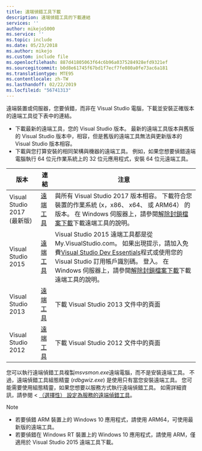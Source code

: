 ```yaml
---
title: 遠端偵錯工具下載
description: 遠端偵錯工具的下載連結
services: ''
author: mikejo5000
ms.service: ''
ms.topic: include
ms.date: 05/23/2018
ms.author: mikejo
ms.custom: include file
ms.openlocfilehash: 887d41805063f64c6b96a0375284928efd9321ef
ms.sourcegitcommit: b0d8e61745f67bd1f7ecf7fe080a0fe73ac6a181
ms.translationtype: MTE95
ms.contentlocale: zh-TW
ms.lasthandoff: 02/22/2019
ms.locfileid: "56741313"
---
```

遠端裝置或伺服器，您要偵錯，而非在 Visual Studio 電腦，下載並安裝正確版本的遠端工具從下表中的連結。

- 下載最新的遠端工具，您的 Visual Studio 版本。 最新的遠端工具版本與舊版的 Visual Studio 版本中，相容，但是舊版的遠端工具無法與更新版本的 Visual Studio 版本相容。
- 下載與您打算安裝的相同架構與機器的遠端工具。 例如，如果您想要偵錯遠端電腦執行 64 位元作業系統上的 32 位元應用程式，安裝 64 位元遠端工具。

|版本|連結|注意|
|-|-|-|
|Visual Studio 2017 (最新版)|[遠端工具](https://visualstudio.microsoft.com/downloads/?q=remote+tools#remote-tools-for-visual-studio-2017)|與所有 Visual Studio 2017 版本相容。 下載符合您裝置的作業系統 (x，x86、 x64、 或 ARM64） 的版本。 在 Windows 伺服器上，請參閱[解除封鎖檔案下載](../../debugger/remote-debugging-unblock-file-download.md)下載遠端工具的說明。|
|Visual Studio 2015|[遠端工具](https://my.visualstudio.com/Downloads?q=remote%20tools%20visual%20studio%202015)|Visual Studio 2015 遠端工具都是從 My.VisualStudio.com。 如果出現提示，請加入免費[Visual Studio Dev Essentials](https://visualstudio.microsoft.com/dev-essentials/)程式或使用您的 Visual Studio 訂用帳戶識別碼。 登入。 在 Windows 伺服器上，請參閱[解除封鎖檔案下載](../../debugger/remote-debugging-unblock-file-download.md)下載遠端工具的說明。|
|Visual Studio 2013|[遠端工具](/previous-versions/visualstudio/visual-studio-2013/bt727f1t(v=vs.120)#Installing_the_Remote_Tools)|下載 Visual Studio 2013 文件中的頁面|
|Visual Studio 2012|[遠端工具](/previous-versions/visualstudio/visual-studio-2012/bt727f1t(v=vs.110)#BKMK_Installing_the_Remote_Tools)|下載 Visual Studio 2012 文件中的頁面|

您可以執行遠端偵錯工具複製*msvsmon.exe*遠端電腦，而不是安裝遠端工具。 不過，遠端偵錯工具組態精靈 (*rdbgwiz.exe*) 是使用只有當您安裝遠端工具。 您可能需要使用組態精靈，如果您想要以服務方式執行遠端偵錯工具。 如需詳細資訊，請參閱 < [（選擇性） 設定為服務的遠端偵錯工具](../../debugger/remote-debugging.md#bkmk_configureService)。

>[!NOTE]
>- 若要偵錯 ARM 裝置上的 Windows 10 應用程式，請使用 ARM64，可使用最新版的遠端工具。
>- 若要偵錯在 Windows RT 裝置上的 Windows 10 應用程式，請使用 ARM，僅適用於 Visual Studio 2015 遠端工具下載。
